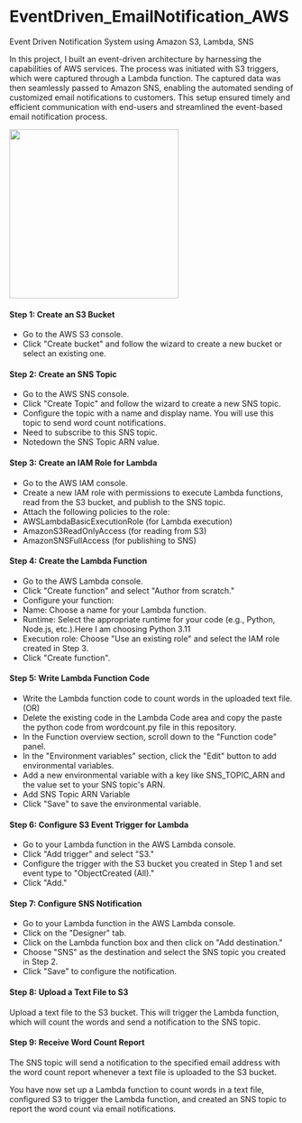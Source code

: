 # EventDriven_EmailNotification_AWS
Event Driven Notification System using Amazon S3, Lambda, SNS 

In this project, I built an event-driven architecture by harnessing the capabilities of AWS services. The process was initiated with S3 triggers, which were captured through a Lambda function. The captured data was then seamlessly passed to Amazon SNS, enabling the automated sending of customized email notifications to customers. This setup ensured timely and efficient communication with end-users and streamlined the event-based email notification process.

<img src="https://github.com/sreedevi-langoju/EventDriven_EmailNotifications_AWS/assets/135724041/f548b8ea-da08-4320-957d-a13ffd31f44a" width="300">

#### Step 1: Create an S3 Bucket

* Go to the AWS S3 console.
* Click "Create bucket" and follow the wizard to create a new bucket or select an existing one.

  

#### Step 2: Create an SNS Topic

* Go to the AWS SNS console.
* Click "Create Topic" and follow the wizard to create a new SNS topic.
* Configure the topic with a name and display name. You will use this topic to send word count notifications.
* Need to subscribe to this SNS topic.
* Notedown the SNS Topic ARN value.

#### Step 3: Create an IAM Role for Lambda

* Go to the AWS IAM console.
* Create a new IAM role with permissions to execute Lambda functions, read from the S3 bucket, and publish to the SNS topic.
* Attach the following policies to the role:
* AWSLambdaBasicExecutionRole (for Lambda execution)
* AmazonS3ReadOnlyAccess (for reading from S3)
* AmazonSNSFullAccess (for publishing to SNS)

#### Step 4: Create the Lambda Function

* Go to the AWS Lambda console.
* Click "Create function" and select "Author from scratch."
* Configure your function:
* Name: Choose a name for your Lambda function.
* Runtime: Select the appropriate runtime for your code (e.g., Python, Node.js, etc.).Here I am choosing Python 3.11
* Execution role: Choose "Use an existing role" and select the IAM role created in Step 3.
* Click "Create function".

#### Step 5: Write Lambda Function Code
* Write the Lambda function code to count words in the uploaded text file. 
 (OR)
* Delete the existing code in the  Lambda Code area and copy the paste the python code from wordcount.py file in this repository.
* In the Function overview section, scroll down to the "Function code" panel.
* In the "Environment variables" section, click the "Edit" button to add environmental variables.
* Add a new environmental variable with a key like SNS_TOPIC_ARN and the value set to your SNS topic's ARN.
* Add SNS Topic ARN Variable
* Click "Save" to save the environmental variable.

#### Step 6: Configure S3 Event Trigger for Lambda

* Go to your Lambda function in the AWS Lambda console.
* Click "Add trigger" and select "S3."
* Configure the trigger with the S3 bucket you created in Step 1 and set event type to "ObjectCreated (All)."
* Click "Add."

#### Step 7: Configure SNS Notification

* Go to your Lambda function in the AWS Lambda console.
* Click on the "Designer" tab.
* Click on the Lambda function box and then click on "Add destination."
* Choose "SNS" as the destination and select the SNS topic you created in Step 2.
* Click "Save" to configure the notification.

#### Step 8: Upload a Text File to S3
Upload a text file to the S3 bucket. This will trigger the Lambda function, which will count the words and send a notification to the SNS topic.

#### Step 9: Receive Word Count Report
The SNS topic will send a notification to the specified email address with the word count report whenever a text file is uploaded to the S3 bucket.

You have now set up a Lambda function to count words in a text file, configured S3 to trigger the Lambda function, and created an SNS topic to report the word count via email notifications.


